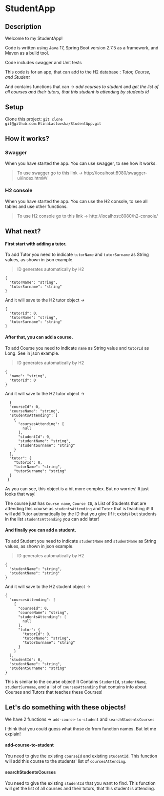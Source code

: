 # StudentApp
## Description

Welcome to my StudentApp!

Code is written using Java 17, Spring Boot version 2.7.5 as a framework, and Maven as a build tool.

Code includes swagger and Unit tests

This code is for an app, that can add to the H2 database :
*Tutor, Course, and Student*

And contains functions that can -> *add courses to student*  and  *get the list of all courses and their tutors, that this student
is attending by students id*

## Setup
Clone this project: `git clone git@github.com:ElinaLastovska/StudentApp.git`

## How it works?
### Swagger
When you have started the app. You can use swagger, to see how it works.
> To use swagger go to this link -> http://localhost:8080/swagger-ui/index.html#/
### H2 console
When you have started the app. You can use the H2 console, to see all tables and use other functions.
> To use H2 console go to this link -> http://localhost:8080/h2-console/
## What next?
#### First start with adding a tutor.
To add Tutor you need to indicate `tutorName` and `tutorSurname` as String values, as shown in json example.

> ID generates automatically by H2

```
{
  "tutorName": "string",
  "tutorSurname": "string"
}
```
And it will save to the H2 tutor object ->
```
{
  "tutorId": 0,
  "tutorName": "string",
  "tutorSurname": "string"
}
```


#### After that, you can add a course. 
To add Course you need to indicate `name` as String value and `tutorId` as Long. See in json example.

> ID generates automatically by H2

```
{
  "name": "string",
  "tutorId": 0
}
```
And it will save to the H2 tutor object ->
```
  {
  "courseId": 0,
  "courseName": "string",
  "studentsAttending": [
    {
      "coursesAttending": [
        null
      ],
      "studentId": 0,
      "studentName": "string",
      "studentSurname": "string"
    }
  ],
  "tutor": {
    "tutorId": 0,
    "tutorName": "string",
    "tutorSurname": "string"
  }
 }
```
As you can see, this object is a bit more complex. But no worries! It just looks that way! 

The course just has `Course name`, `Course ID`, a List of Students that are attending this course as `studentsAttending` and `Tutor` that is teaching it!
It will add Tutor automatically by the ID that you give (If it exists) but students in the list `studentsAttending` you can add later!

#### And finally you can add a student.
To add Student you need to indicate `studentName` and `studentName` as String values, as shown in json example.

> ID generates automatically by H2

```
{
  "studentName": "string",
  "studentName": "string"
}
```
And it will save to the H2 student object ->
```
{
  "coursesAttending": [
    {
      "courseId": 0,
      "courseName": "string",
      "studentsAttending": [
        null
      ],
      "tutor": {
        "tutorId": 0,
        "tutorName": "string",
        "tutorSurname": "string"
      }
    }
  ],
  "studentId": 0,
  "studentName": "string",
  "studentSurname": "string"
}
```
This is similar to the course object!
It Contains `StudentId`, `studentName`, `studentSurname`, and a list of `coursesAttending` that contains info about Courses and Tutors that teaches these Courses!

## Let's do something with these objects!
We have 2 functions -> `add-course-to-student` and `searchStudentsCourses`

I think that you could guess what those do from function names.
But let me explain!

#### add-course-to-student
You need to give the existing `courseId` and existing `studentId`.
This function will add this course to the students' list of `coursesAttending`.
#### searchStudentsCourses
You need to give the existing `studentId` that you want to find.
This function will get the list of all courses and their tutors, that this student
is attending.
